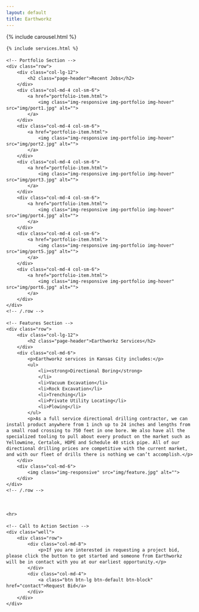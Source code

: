 ```yaml
---
layout: default
title: Earthworkz
---
```


{% include carousel.html %}

<!-- Page Content -->
<div class="container">

    {% include services.html %}

    <!-- Portfolio Section -->
    <div class="row">
        <div class="col-lg-12">
            <h2 class="page-header">Recent Jobs</h2>
        </div>
        <div class="col-md-4 col-sm-6">
            <a href="portfolio-item.html">
                <img class="img-responsive img-portfolio img-hover" src="img/port1.jpg" alt="">
            </a>
        </div>
        <div class="col-md-4 col-sm-6">
            <a href="portfolio-item.html">
                <img class="img-responsive img-portfolio img-hover" src="img/port2.jpg" alt="">
            </a>
        </div>
        <div class="col-md-4 col-sm-6">
            <a href="portfolio-item.html">
                <img class="img-responsive img-portfolio img-hover" src="img/port3.jpg" alt="">
            </a>
        </div>
        <div class="col-md-4 col-sm-6">
            <a href="portfolio-item.html">
                <img class="img-responsive img-portfolio img-hover" src="img/port4.jpg" alt="">
            </a>
        </div>
        <div class="col-md-4 col-sm-6">
            <a href="portfolio-item.html">
                <img class="img-responsive img-portfolio img-hover" src="img/port5.jpg" alt="">
            </a>
        </div>
        <div class="col-md-4 col-sm-6">
            <a href="portfolio-item.html">
                <img class="img-responsive img-portfolio img-hover" src="img/port6.jpg" alt="">
            </a>
        </div>
    </div>
    <!-- /.row -->

    <!-- Features Section -->
    <div class="row">
        <div class="col-lg-12">
            <h2 class="page-header">Earthworkz Services</h2>
        </div>
        <div class="col-md-6">
            <p>Earthworkz services in Kansas City includes:</p>
            <ul>
                <li><strong>Directional Boring</strong>
                </li>
                <li>Vacuum Excavation</li>
                <li>Rock Excavation</li>
                <li>Trenching</li>
                <li>Private Utility Locating</li>
                <li>Plowing</li>
            </ul>
            <p>As a full service directional drilling contractor, we can install product anywhere from 1 inch up to 24 inches and lengths from a small road crossing to 750 feet in one bore. We also have all the specialized tooling to pull about every product on the market such as Yellowmine, Certalok, HDPE and Schedule 40 stick pipe. All of our directional drilling prices are competitive with the current market, and with our fleet of drills there is nothing we can’t accomplish.</p>
        </div>
        <div class="col-md-6">
            <img class="img-responsive" src="img/feature.jpg" alt="">
        </div>
    </div>
    <!-- /.row -->



    <hr>

    <!-- Call to Action Section -->
    <div class="well">
        <div class="row">
            <div class="col-md-8">
                <p>If you are interested in requesting a project bid, please click the button to get started and someone from Earthworkz will be in contact with you at our earliest opportunity.</p>
            </div>
            <div class="col-md-4">
                <a class="btn btn-lg btn-default btn-block" href="contact">Request Bid</a>
            </div>
        </div>
    </div>
